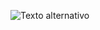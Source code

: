 ![Texto alternativo](https://i.ibb.co/GczZ9rC/Fire-Shot-Capture-175-OSINT-Toggle-List-In-Work-569jjdgjkw-neocities-org.png)

